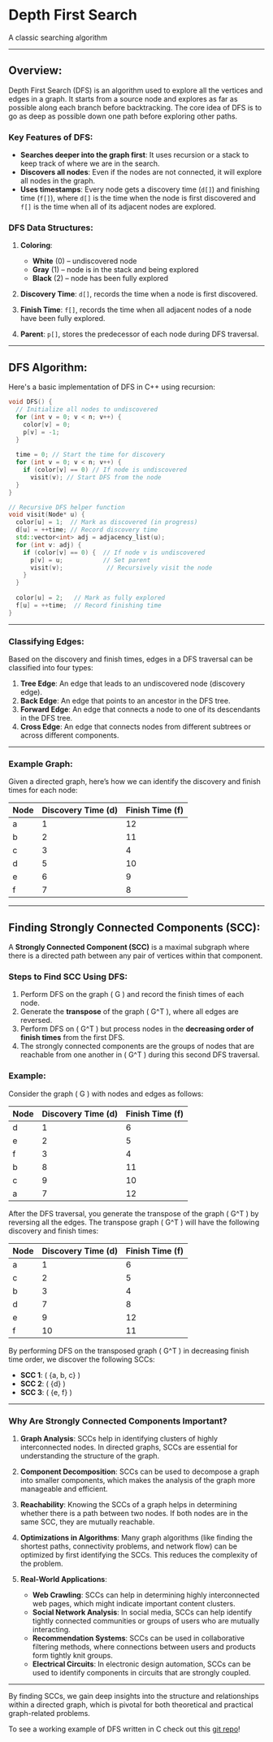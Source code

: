 # Depth First Search
A classic searching algorithm

---
## Overview:

Depth First Search (DFS) is an algorithm used to explore all the vertices and edges in a graph. It starts from a source node and explores as far as possible along each branch before backtracking. The core idea of DFS is to go as deep as possible down one path before exploring other paths.

### Key Features of DFS:

- **Searches deeper into the graph first**: It uses recursion or a stack to keep track of where we are in the search.
- **Discovers all nodes**: Even if the nodes are not connected, it will explore all nodes in the graph.
- **Uses timestamps**: Every node gets a discovery time (`d[]`) and finishing time (`f[]`), where `d[]` is the time when the node is first discovered and `f[]` is the time when all of its adjacent nodes are explored.

### DFS Data Structures:

1. **Coloring**: 
   - **White** (0) – undiscovered node
   - **Gray** (1) – node is in the stack and being explored
   - **Black** (2) – node has been fully explored

2. **Discovery Time**: `d[]`, records the time when a node is first discovered.
3. **Finish Time**: `f[]`, records the time when all adjacent nodes of a node have been fully explored.
4. **Parent**: `p[]`, stores the predecessor of each node during DFS traversal.

---

## DFS Algorithm:

Here's a basic implementation of DFS in C++ using recursion:

```cpp
void DFS() {
  // Initialize all nodes to undiscovered
  for (int v = 0; v < n; v++) {
    color[v] = 0;
    p[v] = -1;
  }
  
  time = 0; // Start the time for discovery
  for (int v = 0; v < n; v++) {
    if (color[v] == 0) // If node is undiscovered
      visit(v); // Start DFS from the node
  }
}

// Recursive DFS helper function
void visit(Node* u) {
  color[u] = 1;  // Mark as discovered (in progress)
  d[u] = ++time; // Record discovery time
  std::vector<int> adj = adjacency_list(u);
  for (int v: adj) {
    if (color[v] == 0) {  // If node v is undiscovered
      p[v] = u;           // Set parent
      visit(v);            // Recursively visit the node
    }
  }
  
  color[u] = 2;   // Mark as fully explored
  f[u] = ++time;  // Record finishing time
}
```

---

### Classifying Edges:

Based on the discovery and finish times, edges in a DFS traversal can be classified into four types:

1. **Tree Edge**: An edge that leads to an undiscovered node (discovery edge).
2. **Back Edge**: An edge that points to an ancestor in the DFS tree.
3. **Forward Edge**: An edge that connects a node to one of its descendants in the DFS tree.
4. **Cross Edge**: An edge that connects nodes from different subtrees or across different components.

---

### Example Graph:

Given a directed graph, here’s how we can identify the discovery and finish times for each node:

| Node | Discovery Time (d) | Finish Time (f) |
| ---- | ------------------ | --------------- |
| a    | 1                  | 12              |
| b    | 2                  | 11              |
| c    | 3                  | 4               |
| d    | 5                  | 10              |
| e    | 6                  | 9               |
| f    | 7                  | 8               |

---

## Finding Strongly Connected Components (SCC):

A **Strongly Connected Component (SCC)** is a maximal subgraph where there is a directed path between any pair of vertices within that component.

### Steps to Find SCC Using DFS:

1. Perform DFS on the graph \( G \) and record the finish times of each node.
2. Generate the **transpose** of the graph \( G^T \), where all edges are reversed.
3. Perform DFS on \( G^T \) but process nodes in the **decreasing order of finish times** from the first DFS.
4. The strongly connected components are the groups of nodes that are reachable from one another in \( G^T \) during this second DFS traversal.

### Example:

Consider the graph \( G \) with nodes and edges as follows:

| Node | Discovery Time (d) | Finish Time (f) |
| ---- | ------------------ | --------------- |
| d    | 1                  | 6               |
| e    | 2                  | 5               |
| f    | 3                  | 4               |
| b    | 8                  | 11              |
| c    | 9                  | 10              |
| a    | 7                  | 12              |

After the DFS traversal, you generate the transpose of the graph \( G^T \) by reversing all the edges. The transpose graph \( G^T \) will have the following discovery and finish times:

| Node | Discovery Time (d) | Finish Time (f) |
| ---- | ------------------ | --------------- |
| a    | 1                  | 6               |
| c    | 2                  | 5               |
| b    | 3                  | 4               |
| d    | 7                  | 8               |
| e    | 9                  | 12              |
| f    | 10                 | 11              |

By performing DFS on the transposed graph \( G^T \) in decreasing finish time order, we discover the following SCCs:

- **SCC 1**: \( \{a, b, c\} \)
- **SCC 2**: \( \{d\} \)
- **SCC 3**: \( \{e, f\} \)

---

### Why Are Strongly Connected Components Important?

1. **Graph Analysis**: SCCs help in identifying clusters of highly interconnected nodes. In directed graphs, SCCs are essential for understanding the structure of the graph.
   
2. **Component Decomposition**: SCCs can be used to decompose a graph into smaller components, which makes the analysis of the graph more manageable and efficient.

3. **Reachability**: Knowing the SCCs of a graph helps in determining whether there is a path between two nodes. If both nodes are in the same SCC, they are mutually reachable.

4. **Optimizations in Algorithms**: Many graph algorithms (like finding the shortest paths, connectivity problems, and network flow) can be optimized by first identifying the SCCs. This reduces the complexity of the problem.

5. **Real-World Applications**:
   - **Web Crawling**: SCCs can help in determining highly interconnected web pages, which might indicate important content clusters.
   - **Social Network Analysis**: In social media, SCCs can help identify tightly connected communities or groups of users who are mutually interacting.
   - **Recommendation Systems**: SCCs can be used in collaborative filtering methods, where connections between users and products form tightly knit groups.
   - **Electrical Circuits**: In electronic design automation, SCCs can be used to identify components in circuits that are strongly coupled.

---

By finding SCCs, we gain deep insights into the structure and relationships within a directed graph, which is pivotal for both theoretical and practical graph-related problems. 

To see a working example of DFS written in C check out this [git repo](https://github.com/ethanokamura/dsa/tree/main/graphs/dfs/c)!